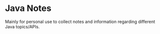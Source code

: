 # Java Notes

Mainly for personal use to collect notes and information regarding different Java topics/APIs.
